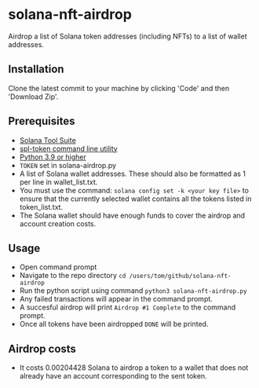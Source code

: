 # solana-nft-airdrop
Airdrop a list of Solana token addresses (including NFTs) to a list of wallet addresses. 

## Installation
Clone the latest commit to your machine by clicking 'Code' and then 'Download Zip'.

## Prerequisites
* [Solana Tool Suite](https://docs.solana.com/cli/install-solana-cli-tools)
* [spl-token command line utility](prerequisite)
* [Python 3.9 or higher](https://www.python.org/downloads/release/python-3913/)
* ```TOKEN``` set in solana-airdrop.py
* A list of Solana wallet addresses. These should also be formatted as 1 per line in wallet_list.txt.
* You must use the command: ```solana config set -k <your key file>``` to ensure that the currently selected wallet contains all the tokens listed in token_list.txt.
* The Solana wallet should have enough funds to cover the airdrop and account creation costs.

## Usage
* Open command prompt
* Navigate to the repo directory ```cd /users/tom/github/solana-nft-airdrop```
* Run the python script using command ```python3 solana-nft-airdrop.py```
* Any failed transactions will appear in the command prompt.
* A succesful airdrop will print ```Airdrop #1 Complete``` to the command prompt.
* Once all tokens have been airdropped ```DONE``` will be printed.

## Airdrop costs
* It costs 0.00204428 Solana to airdrop a token to a wallet that does not already have an account corresponding to the sent token.
